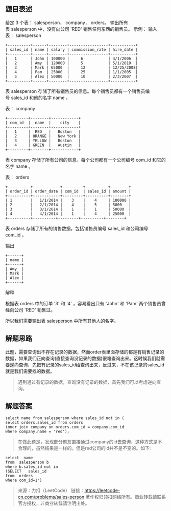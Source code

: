 ## 题目表述

给定 3 个表： salesperson， company， orders。
输出所有表 salesperson 中，没有向公司 'RED' 销售任何东西的销售员。
示例：
输入
表： salesperson
```mysql
+----------+------+--------+-----------------+-----------+
| sales_id | name | salary | commission_rate | hire_date |
+----------+------+--------+-----------------+-----------+
|   1      | John | 100000 |     6           | 4/1/2006  |
|   2      | Amy  | 120000 |     5           | 5/1/2010  |
|   3      | Mark | 65000  |     12          | 12/25/2008|
|   4      | Pam  | 25000  |     25          | 1/1/2005  |
|   5      | Alex | 50000  |     10          | 2/3/2007  |
+----------+------+--------+-----------------+-----------+
```
表 salesperson 存储了所有销售员的信息。每个销售员都有一个销售员编号 sales_id 和他的名字 name 。

表： company
```mysql
+---------+--------+------------+
| com_id  |  name  |    city    |
+---------+--------+------------+
|   1     |  RED   |   Boston   |
|   2     | ORANGE |   New York |
|   3     | YELLOW |   Boston   |
|   4     | GREEN  |   Austin   |
+---------+--------+------------+
```
表 company 存储了所有公司的信息。每个公司都有一个公司编号 com_id 和它的名字 name 。

表： orders
```mysql
+----------+------------+---------+----------+--------+
| order_id | order_date | com_id  | sales_id | amount |
+----------+------------+---------+----------+--------+
| 1        |   1/1/2014 |    3    |    4     | 100000 |
| 2        |   2/1/2014 |    4    |    5     | 5000   |
| 3        |   3/1/2014 |    1    |    1     | 50000  |
| 4        |   4/1/2014 |    1    |    4     | 25000  |
+----------+----------+---------+----------+--------+
```
表 orders 存储了所有的销售数据，包括销售员编号 sales_id 和公司编号 com_id 。

输出
```mysql
+------+
| name | 
+------+
| Amy  | 
| Mark | 
| Alex |
+------+
```
解释

根据表 orders 中的订单 '3' 和 '4' ，容易看出只有 'John' 和 'Pam' 两个销售员曾经向公司 'RED' 销售过。

所以我们需要输出表 salesperson 中所有其他人的名字。

## 解题思路

此题，需要查询出不存在记录的数据，然而order表里面存储的都是有销售记录的数据，如果我们正向查询(直接查询没记录的数据)很难查询出来。这时候我们就需要逆向查询，先把有记录的sales_id给查询出来，反过来，不在该记录的sales_id就是我们需要找的数据。

> 遇到通过有记录的数据，查询没有记录的数据，首先我们可以考虑逆向查询。

## 解题答案

```mysql
select name from salesperson where sales_id not in (
select orders.sales_id from orders
inner join company on orders.com_id = company.com_id 
where company.name = 'red');
```
> 在做此题是，发现部分题友直接通过company的id去查询，这种方式是不合理的，虽然结果是一样的。但是red公司的id并不是不变的。如下:

```mysql
select  name
from  salesperson b
where b.sales_id not in
(SELECT   sales_id
from  orders 
where com_id=1')
```

> 来源：力扣（LeetCode）
链接：https://leetcode-cn.com/problems/sales-person
著作权归领扣网络所有。商业转载请联系官方授权，非商业转载请注明出处。